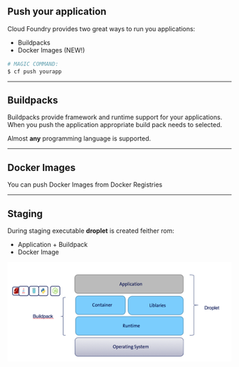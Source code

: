 ## Push your application

Cloud Foundry provides two great ways to run you applications:

* Buildpacks
* Docker Images (NEW!)



```bash
# MAGIC COMMAND:
$ cf push yourapp
```

---

## Buildpacks


Buildpacks provide framework and runtime support for your applications.
When you push the application appropriate build pack needs to selected.

Almost **any** programming language is supported.

---

## Docker Images


You can push Docker Images from Docker Registries



---

## Staging

During staging executable **droplet** is created feither rom:
* Application + Buildpack
* Docker Image


<img src="images/buildpack.png" style="background:none; border:none; box-shadow:none;" />

